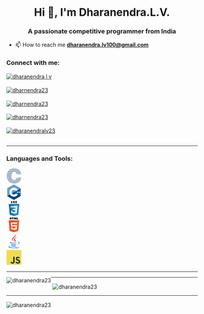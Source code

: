 <h1 align="center">Hi 👋, I'm Dharanendra.L.V.</h1>
<h3 align="center">A passionate competitive programmer from India</h3>


- 📫 How to reach me **dharanendra.lv100@gmail.com**

<h3 align="left">Connect with me:</h3>
<p align="left">
<a href="https://linkedin.com/in/dharanendralv" target="blank"><img align="center" src="https://cdn.jsdelivr.net/npm/simple-icons@3.0.1/icons/linkedin.svg" alt="dharanendra l v" height="30" width="40" /></a><br><br>
<a href="https://www.codechef.com/users/dharnendra23" target="blank"><img align="center" src="https://cdn.jsdelivr.net/npm/simple-icons@3.1.0/icons/codechef.svg" alt="dharnendra23" height="30" width="40" /></a><br><br>
<a href="https://www.hackerrank.com/dharnendra23" target="blank"><img align="center" src="https://cdn.jsdelivr.net/npm/simple-icons@3.0.1/icons/hackerrank.svg" alt="dharnendra23" height="30" width="40" /></a><br><br>
<a href="https://codeforces.com/profile/dharnendra23" target="blank"><img align="center" src="https://cdn.jsdelivr.net/npm/simple-icons@3.0.1/icons/codeforces.svg" alt="dharnendra23" height="30" width="40" /></a><br><br>
<a href="https://auth.geeksforgeeks.org/user/dharanendralv23" target="blank"><img align="center" src="https://cdn.jsdelivr.net/npm/simple-icons@3.0.1/icons/geeksforgeeks.svg" alt="dharanendralv23" height="30" width="40" /></a><br><br>
</p>

---

<h3 align="left">Languages and Tools:</h3>
<p align="left"> <a href="https://www.cprogramming.com/" target="_blank"> <img src="https://raw.githubusercontent.com/devicons/devicon/master/icons/c/c-original.svg" alt="c" width="40" height="40"/> </a><br /> <a href="https://www.w3schools.com/cpp/" target="_blank"> <img src="https://raw.githubusercontent.com/devicons/devicon/master/icons/cplusplus/cplusplus-original.svg" alt="cplusplus" width="40" height="40"/> </a><br /> <a href="https://www.w3schools.com/css/" target="_blank"> <img src="https://raw.githubusercontent.com/devicons/devicon/master/icons/css3/css3-original-wordmark.svg" alt="css3" width="40" height="40"/> </a><br /> <a href="https://www.w3.org/html/" target="_blank"> <img src="https://raw.githubusercontent.com/devicons/devicon/master/icons/html5/html5-original-wordmark.svg" alt="html5" width="40" height="40"/> </a><br /> <a href="https://www.java.com" target="_blank"> <img src="https://raw.githubusercontent.com/devicons/devicon/master/icons/java/java-original.svg" alt="java" width="40" height="40"/> </a> <br /><a href="https://developer.mozilla.org/en-US/docs/Web/JavaScript" target="_blank"> <img src="https://raw.githubusercontent.com/devicons/devicon/master/icons/javascript/javascript-original.svg" alt="javascript" width="40" height="40"/> </a> <br /></p>

---

<p><img align="left" src="https://github-readme-stats.vercel.app/api/top-langs?username=dharanendra23&show_icons=true&locale=en&layout=compact" alt="dharanendra23" /></p>

---

<p>&nbsp;<img align="center" src="https://github-readme-stats.vercel.app/api?username=dharanendra23&show_icons=true&locale=en" alt="dharanendra23" /></p>

---

<p><img align="center" src="https://github-readme-streak-stats.herokuapp.com/?user=dharanendra23&" alt="dharanendra23" /></p>
